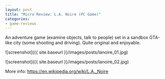 ```yaml
---
layout: post
title: "Micro Review: L.A. Noire (PC Game)"
categories:
- game-reviews
---
```



An adventure game (examine objects, talk to people) set in a sandbox GTA-like city (some shooting and driving). Quite original and enjoyable.


![screenshot]({{ site.baseurl }}/images/posts/lanoire_01.jpg)

![screenshot]({{ site.baseurl }}/images/posts/lanoire_02.jpg)


<p>More info: <a href="https://en.wikipedia.org/wiki/L.A._Noire">https://en.wikipedia.org/wiki/L.A._Noire</a><p>

